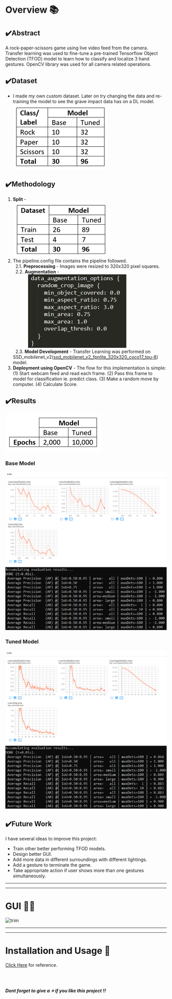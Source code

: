 # Overview 📚
## ✔️Abstract
A rock-paper-scissors game using live video feed from the camera. Transfer learning was used to fine-tune a pre-trained Tensorflow Object Detection (TFOD) model to learn how to classify and localize 3 hand gestures. 
OpenCV library was used for all camera related operations.

## ✔️Dataset
* I made my own custom dataset. Later on try changing the data and re-training the model to see the grave impact data has on a DL model.
![](https://github.com/AparGarg99/RPSGame/blob/master/images/dataset.PNG)

## ✔️Methodology
1. **Split** - <br>
![](https://github.com/AparGarg99/RPSGame/blob/master/images/split.PNG) <br>
2. The pipeline.config file contains the pipeline followed.<br>
&nbsp; 2.1. **Preprocessing** - Images were resized to 320x320 pixel squares.<br>
&nbsp; 2.2. **Augmentation** - <br>
&nbsp; &nbsp; &nbsp; &nbsp; &nbsp; &nbsp; ![](https://github.com/AparGarg99/RPSGame/blob/master/images/augment.PNG) <br>
&nbsp; 2.3. **Model Development** - Transfer Learning was performed on SSD_mobilenet_v2([ssd_mobilenet_v2_fpnlite_320x320_coco17_tpu-8]()) model.
3. **Deployment using OpenCV** - The flow for this implementation is simple: (1) Start webcam feed and read each frame. (2) Pass this frame to model for classification ie. predict class. (3) Make a random move by computer. (4) Calculate Score.

## ✔️Results
![](https://github.com/AparGarg99/RPSGame/blob/master/images/epochs.PNG)

### Base Model
![](https://github.com/AparGarg99/RPSGame/blob/master/images/v1_1.PNG)
![](https://github.com/AparGarg99/RPSGame/blob/master/images/v1_2.PNG)
<br>
### Tuned Model
![](https://github.com/AparGarg99/RPSGame/blob/master/images/v2_1.PNG)
![](https://github.com/AparGarg99/RPSGame/blob/master/images/v2_2.PNG)


## ✔️Future Work
I have several ideas to improve this project:
* Train other better performing TFOD models.
* Design better GUI.
* Add more data in different surroundings with different lightings.
* Add a gesture to terminate the game.
* Take appropriate action if user shows more than one gestures simultaneously.

---
---

# GUI 👨‍💻
![trim](https://user-images.githubusercontent.com/54896849/119932196-6e3b8880-bfa0-11eb-8c26-1c0f32bd98ce.gif)

---
---
# Installation and Usage 🔌
[Click Here](https://github.com/AparGarg99/Tutorials/blob/master/streamlit_frontend_tutorial/README.md#installation-and-usage) for reference.

<br>
<br>

***Dont forget to give a ⭐ if you like this project !!***
